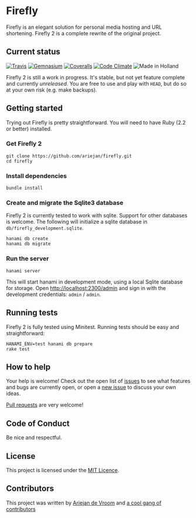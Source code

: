 # Firefly

Firefly is an elegant solution for personal media hosting and URL
shortening. Firefly 2 is a complete rewrite of the original project.

## Current status

[![Travis](https://img.shields.io/travis/ariejan/firefly.svg?style=flat-square)](https://travis-ci.org/ariejan/firefly) [![Gemnasium](https://img.shields.io/gemnasium/ariejan/firefly.svg?style=flat-square)](https://gemnasium.com/ariejan/firefly) [![Coveralls](https://img.shields.io/coveralls/ariejan/firefly.svg?style=flat-square)](https://coveralls.io/github/ariejan/firefly?branch=master) [![Code Climate](https://img.shields.io/codeclimate/github/ariejan/firefly.svg?style=flat-square)](https://codeclimate.com/github/ariejan/firefly) ![Made in Holland](https://img.shields.io/badge/made%20in-holland-orange.svg?style=flat-square)

Firefly 2 is still a work in progress. It's stable, but not yet feature
complete and currently _unreleased_. You are free to use and play 
with `HEAD`, but do so at your own risk (e.g. make backups).

## Getting started

Trying out Firefly is pretty straightforward. You will need to have
Ruby (2.2 or better) installed.

### Get Firefly 2

    git clone https://github.com/ariejan/firefly.git
    cd firefly

### Install dependencies

    bundle install

### Create and migrate the Sqlite3 database

Firefly 2 is currently tested to work with sqlite. Support for other
databases is welcome. The following will initialize a sqlite database
in `db/firefly_development.sqlite`.

    hanami db create
    hanami db migrate

### Run the server

    hanami server

This will start hanami in development mode, using a local Sqlite 
database for storage. Open [http://localhost:2300/admin](http://localhost:2300/admin) 
and sign in with the development credentials: `admin` / `admin`.

## Running tests

Firefly 2 is fully tested using Minitest. Running tests should be 
easy and straightforward:

    HANAMI_ENV=test hanami db prepare
    rake test

## How to help

Your help is welcome! Check out the open list of [issues](https://github.com/ariejan/firefly/issues) to
see what features and bugs are currently open, or open a 
[new issue](https://github.com/ariejan/firefly/issues/new) to discuss your own ideas. 

[Pull requests](https://github.com/ariejan/firefly/pulls) are very welcome! 

## Code of Conduct

Be nice and respectful. 

## License

This project is licensed under the [MIT Licence](https://github.com/ariejan/firefly/blob/master/LICENSE.md).

## Contributors

This project was written by [Ariejan de Vroom](https://ariejan.net) and [a cool gang of contributors](https://github.com/ariejan/firefly/graphs/contributors)
